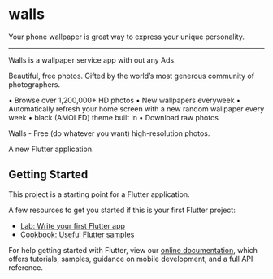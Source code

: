 # walls
Your phone wallpaper is great way to express your unique personality.
________________________________________________________________________________________________________________________________________
Walls is a wallpaper service app with out any Ads.

Beautiful, free photos.
Gifted by the world’s most generous community of photographers.

• Browse over 1,200,000+ HD photos
• New wallpapers everyweek
• Automatically refresh your home screen with a new random wallpaper every week
• black (AMOLED) theme built in
• Download raw photos

Walls - Free (do whatever you want) high-resolution photos.
    

A new Flutter application.

## Getting Started

This project is a starting point for a Flutter application.

A few resources to get you started if this is your first Flutter project:

- [Lab: Write your first Flutter app](https://flutter.dev/docs/get-started/codelab)
- [Cookbook: Useful Flutter samples](https://flutter.dev/docs/cookbook)

For help getting started with Flutter, view our
[online documentation](https://flutter.dev/docs), which offers tutorials,
samples, guidance on mobile development, and a full API reference.
